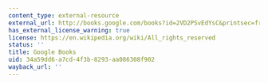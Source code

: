 ```yaml
---
content_type: external-resource
external_url: http://books.google.com/books?id=2VD2PSvEdYsC&printsec=frontcover
has_external_license_warning: true
license: https://en.wikipedia.org/wiki/All_rights_reserved
status: ''
title: Google Books
uid: 34a59dd6-a7cd-4f3b-8293-aa086308f902
wayback_url: ''
---
```


